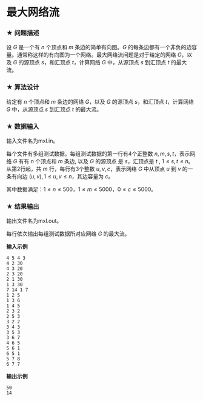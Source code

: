 # 最大网络流

### ★ 问题描述

设 $G$ 是一个有 $n$ 个顶点和 $m$ 条边的简单有向图。$G$ 的每条边都有一个非负的边容量。通常称这样的有向图为一个网络。最大网络流问题是对于给定的网络 $G$，以及 $G$ 的源顶点 $s$，和汇顶点 $t$，计算网络 $G$ 中，从源顶点 $s$ 到汇顶点 $t$ 的最大流。

### ★ 算法设计

给定有 $n$ 个顶点和 $m$ 条边的网络 $G$，以及 $G$ 的源顶点 $s$，和汇顶点 $t$，计算网络 $G$ 中，从源顶点 $s$ 到汇顶点 $t$ 的最大流。

### ★ 数据输入

输入文件名为mxl.in。

每个文件有多组测试数据。每组测试数据的第一行有4个正整数 $n,m,s,t$，表示网络 $G$ 有有 $n$ 个顶点和 $m$ 条边, 以及 $G$ 的源顶点 是 $s$，汇顶点是 $t$ ,  $1\leq s,t\leq n$。
从第2行起，共 $m$ 行，每行有3个整数 $u,v,c$，表示网络 $G$ 中从顶点 $u$ 到 $v$ 的一条有向边  $(u,v), 1\leq u,v\leq n$，其边容量为 $c$。

其中数据满足：$1\leq n\leq 500$，$1\leq m\leq 5000$，$0\leq c\leq 5000$。

### ★ 结果输出

输出文件名为mxl.out。

每行依次输出每组测试数据所对应网络 $G$ 的最大流。

**输入示例**  

```
4 5 4 3
4 2 30
4 3 20
2 3 20
2 1 30
1 3 30
7 14 1 7
1 2 5
1 3 6
1 4 5
2 3 2
2 5 3
3 2 2
3 4 3
3 5 3
3 6 7
4 6 5
5 6 1
6 5 1
5 7 8
6 7 7
```

**输出示例**  

```
50
14
```


